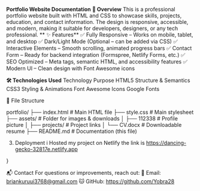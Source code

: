**Portfolio Website Documentation**
**📌 Overview**
This is a professional portfolio website built with HTML and CSS to showcase skills, projects, education, and contact information. The design is responsive, accessible, and modern, making it suitable for developers, designers, or any tech professional.
**
✨ Features**
✅ Fully Responsive – Works on mobile, tablet, and desktop
✅ Dark/Light Mode (Optional – can be added via CSS)
✅ Interactive Elements – Smooth scrolling, animated progress bars
✅ Contact Form – Ready for backend integration (Formspree, Netlify Forms, etc.)
✅ SEO Optimized – Meta tags, semantic HTML, and accessibility features
✅ Modern UI – Clean design with Font Awesome icons

**🛠️ Technologies Used**
Technology	Purpose
HTML5	Structure & Semantics
CSS3	Styling & Animations
Font Awesome	Icons
Google Fonts 


📂 File Structure

portfolio/
├── index.html          # Main HTML file
├── style.css           # Main stylesheet
├── assets/             # Folder for images & downloads
│   ├── 112338     # Profile picture
│   ├── projects/       # Project links
│   └── CV.docx         # Downloadable resume
├── README.md           # Documentation (this file)




3. Deployment
i Hosted my project on Netlify
the link is
https://dancing-gecko-32817e.netlify.app




}


📬 Contact
For questions or improvements, reach out:
📧 Email: briankuruui3768@gmail.com
🐱 GitHub: https://github.com/Yobra28
